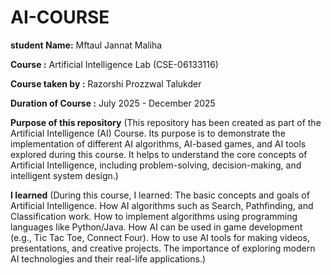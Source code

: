 # AI-COURSE
**student Name:** Mftaul Jannat Maliha

**Course :** Artificial Intelligence Lab (CSE-06133116)

**Course taken by :** Razorshi Prozzwal Talukder

**Duration of Course  :** July 2025 - December 2025
 
 **Purpose of this repository**
(This repository has been created as part of the Artificial Intelligence (AI) Course.
Its purpose is to demonstrate the implementation of different AI algorithms, AI-based games, and AI tools explored during this course.
It helps to understand the core concepts of Artificial Intelligence, including problem-solving, decision-making, and intelligent system design.)

**I learned**
(During this course, I learned:
The basic concepts and goals of Artificial Intelligence.
How AI algorithms such as Search, Pathfinding, and Classification work.
How to implement algorithms using programming languages like Python/Java.
How AI can be used in game development (e.g., Tic Tac Toe, Connect Four).
How to use AI tools for making videos, presentations, and creative projects.
The importance of exploring modern AI technologies and their real-life applications.)
